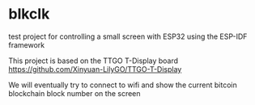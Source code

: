 # blkclk

test project for controlling a small screen with ESP32
using the ESP-IDF framework

This project is based on the TTGO T-Display board
https://github.com/Xinyuan-LilyGO/TTGO-T-Display

We will eventually try to connect to wifi and show
the current bitcoin blockchain block number on the screen
